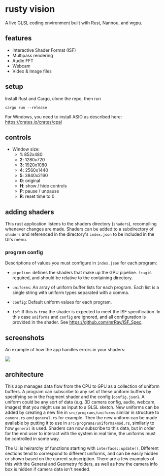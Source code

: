 # rusty vision

A live GLSL coding environment built with Rust, Nannou, and wgpu.

## features

- Interactive Shader Format (ISF)
- Multipass rendering
- Audio FFT
- Webcam
- Video & Image files

## setup

Install Rust and Cargo, clone the repo, then run

```
cargo run --release
```

For Windows, you need to install ASIO as described here: https://crates.io/crates/cpal

## controls

- Window size:
  - **1**: 852x480
  - **2**: 1280x720
  - **3**: 1920x1080
  - **4**: 2560x1440
  - **5**: 3840x2160
  - **0**: original
  - **H**: show / hide controls
  - **P**: pause / unpause
  - **R**: reset time to 0

## adding shaders

This rust application listens to the shaders directory (`shaders`), recompiling whenever changes are made. Shaders can be added to a subdirectory of `shaders` and referenced in the directory's `index.json` to be included in the UI's menu.

### program config

Descriptions of values you must configure in `index.json` for each program:

- `pipeline`: defines the shaders that make up the GPU pipeline. `frag` is required, and should be relative to the containing directory.

- `uniforms`: An array of uniform buffer lists for each program. Each list is a single string with uniform types separated with a comma.

- `config`: Default uniform values for each program.

- `isf`: If this is `true` the shader is expected to meet the ISF specification. In this case `uniforms` and `config` are ignored, and all configuration is provided in the shader. See https://github.com/mrRay/ISF_Spec.

## screenshots

An example of how the app handles errors in your shaders:

![](media/screenshot.png)

## architecture

This app manages data flow from the CPU to GPU as a collection of uniform buffers. A program can subscribe to any set of these uniform buffers by specifying so in the fragment shader and the config (`config.json`). A uniform could be any sort of data (e.g. 3D camera config, audio, webcam, images) that you might use as input to a GLSL sketch. New uniforms can be added by creating a new file in `src/programs/uniforms` similar in structure to `camera.rs` and `general.rs` for example. Then the new uniform can be made available by putting it to use in `src/programs/uniforms/mod.rs`, similarly to how `general` is used. Shaders can now subscribe to this data, but in order for the end user to interact with the system in real time, the uniforms must be controlled in some way.

The UI is heirarchy of functions starting with `interface::update()`. Different sections tend to correspond to different uniforms, and can be easily hidden or shown based on the current subscription. There are a few examples of this with the General and Geometry folders, as well as how the camera info box is hidden if camera data isn't needed.
